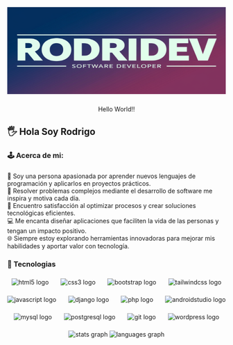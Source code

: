 <div align="center">
  <img height="200" width="600" src="https://github.com/RodrigoPerezRP/RodrigoPerezRP/blob/master/assets/HNHLkUsKRjGCaIGDpqVVcQ.webp"  />
</div>

###

<p align="center">Hello World!!</p>

###

<h2 align="left">🖐 Hola Soy Rodrigo</h2>

###

<h3 align="left">🕹 Acerca de mi:</h3>

###

<p align="left">🌟 Soy una persona apasionada por aprender nuevos lenguajes de programación y aplicarlos en proyectos prácticos.<br>🚀 Resolver problemas complejos mediante el desarrollo de software me inspira y motiva cada día.<br>🔧 Encuentro satisfacción al optimizar procesos y crear soluciones tecnológicas eficientes.<br>💻 Me encanta diseñar aplicaciones que faciliten la vida de las personas y tengan un impacto positivo.<br>🌐 Siempre estoy explorando herramientas innovadoras para mejorar mis habilidades y aportar valor con tecnología.</p>

###

<h3 align="left">📱 Tecnologias</h3>

###

<div align="center">
  <img src="https://cdn.jsdelivr.net/gh/devicons/devicon/icons/html5/html5-original.svg" height="50" alt="html5 logo"  />
  <img width="20" />
  <img src="https://cdn.jsdelivr.net/gh/devicons/devicon/icons/css3/css3-original.svg" height="50" alt="css3 logo"  />
  <img width="20" />
  <img src="https://cdn.jsdelivr.net/gh/devicons/devicon/icons/bootstrap/bootstrap-original.svg" height="50" alt="bootstrap logo"  />
  <img width="20" />
  <img src="https://skillicons.dev/icons?i=tailwind" height="50" alt="tailwindcss logo"  />
</div>

###

<div align="center">
  <img src="https://cdn.jsdelivr.net/gh/devicons/devicon/icons/javascript/javascript-original.svg" height="50" alt="javascript logo"  />
  <img width="20" />
  <img src="https://skillicons.dev/icons?i=django" height="50" alt="django logo"  />
  <img width="20" />
  <img src="https://skillicons.dev/icons?i=php" height="50" alt="php logo"  />
  <img width="20" />
  <img src="https://cdn.jsdelivr.net/gh/devicons/devicon/icons/androidstudio/androidstudio-original.svg" height="50" alt="androidstudio logo"  />
</div>

###

<div align="center">
  <img src="https://cdn.simpleicons.org/mysql/4479A1" height="50" alt="mysql logo"  />
  <img width="20" />
  <img src="https://cdn.simpleicons.org/postgresql/4169E1" height="50" alt="postgresql logo"  />
  <img width="20" />
  <img src="https://cdn.simpleicons.org/git/F05032" height="50" alt="git logo"  />
  <img width="20" />
  <img src="https://cdn.simpleicons.org/wordpress/21759B" height="50" alt="wordpress logo"  />
</div>

###

<div align="center">
  <img src="https://github-readme-stats.vercel.app/api?username=RodrigoPerezRP&hide_title=false&hide_rank=false&show_icons=true&include_all_commits=true&count_private=true&disable_animations=false&theme=dracula&locale=en&hide_border=false&order=1" height="150" alt="stats graph"  />
  <img src="https://github-readme-stats.vercel.app/api/top-langs?username=RodrigoPerezRP&locale=en&hide_title=false&layout=compact&card_width=320&langs_count=5&theme=dracula&hide_border=false&order=2" height="150" alt="languages graph"  />
</div>

###